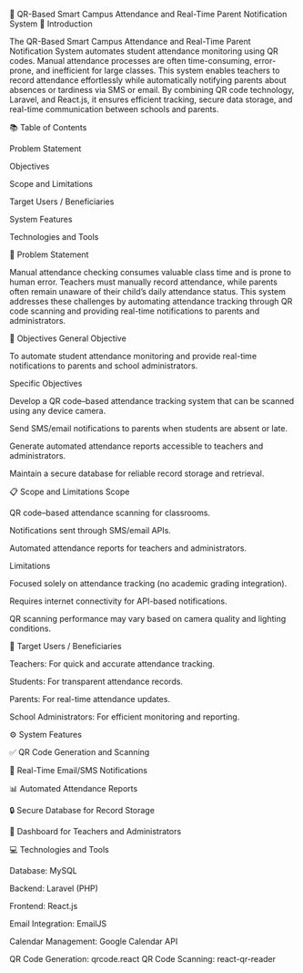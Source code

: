 📱 QR-Based Smart Campus Attendance and Real-Time Parent Notification System
🧩 Introduction

The QR-Based Smart Campus Attendance and Real-Time Parent Notification System automates student attendance monitoring using QR codes. Manual attendance processes are often time-consuming, error-prone, and inefficient for large classes. This system enables teachers to record attendance effortlessly while automatically notifying parents about absences or tardiness via SMS or email.
By combining QR code technology, Laravel, and React.js, it ensures efficient tracking, secure data storage, and real-time communication between schools and parents.

📚 Table of Contents

Problem Statement

Objectives

Scope and Limitations

Target Users / Beneficiaries

System Features

Technologies and Tools

🧠 Problem Statement

Manual attendance checking consumes valuable class time and is prone to human error. Teachers must manually record attendance, while parents often remain unaware of their child’s daily attendance status. This system addresses these challenges by automating attendance tracking through QR code scanning and providing real-time notifications to parents and administrators.

🎯 Objectives
General Objective

To automate student attendance monitoring and provide real-time notifications to parents and school administrators.

Specific Objectives

Develop a QR code–based attendance tracking system that can be scanned using any device camera.

Send SMS/email notifications to parents when students are absent or late.

Generate automated attendance reports accessible to teachers and administrators.

Maintain a secure database for reliable record storage and retrieval.

📋 Scope and Limitations
Scope

QR code–based attendance scanning for classrooms.

Notifications sent through SMS/email APIs.

Automated attendance reports for teachers and administrators.

Limitations

Focused solely on attendance tracking (no academic grading integration).

Requires internet connectivity for API-based notifications.

QR scanning performance may vary based on camera quality and lighting conditions.

👥 Target Users / Beneficiaries

Teachers: For quick and accurate attendance tracking.

Students: For transparent attendance records.

Parents: For real-time attendance updates.

School Administrators: For efficient monitoring and reporting.

⚙️ System Features

✅ QR Code Generation and Scanning

📧 Real-Time Email/SMS Notifications

📊 Automated Attendance Reports

🔒 Secure Database for Record Storage

🧾 Dashboard for Teachers and Administrators

💻 Technologies and Tools

Database:	MySQL

Backend:	Laravel (PHP)

Frontend:	React.js

Email Integration:	EmailJS

Calendar Management:	Google Calendar API

QR Code Generation:	qrcode.react
QR Code Scanning:	react-qr-reader
